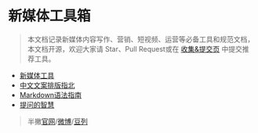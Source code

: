 # 新媒体工具箱

> 本文档记录新媒体内容写作、营销、短视频、运营等必备工具和规范文档，本文档开源，欢迎大家请 Star、Pull Request或在 [收集&提交页](https://github.com/BPteach/New-Media-Toolbox-Project/issues) 中提交推荐工具。

- [新媒体工具](https://github.com/BPteach/New-Media-Toolbox-Project/blob/master/Toolkits.md)
- [中文文案排版指北](https://github.com/BPteach/New-Media-Toolbox-Project/blob/master/Chinese-Copywriting-Guidelines.md)
- [Markdown语法指南](https://github.com/BPteach/New-Media-Toolbox-Project/blob/master/Markdown-Cheetsheet.md)
- [提问的智慧](https://github.com/BPteach/New-Media-Toolbox-Project/blob/master/How-To-Ask-Questions-The-Smart-Way.md)


> 半撇[官网](http://www.bpteach.com/)/[微博](http://weibo.com/openmindclub)/[豆列](http://www.douban.com/people/bpteach/doulists/all)

